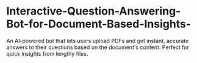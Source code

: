 # Interactive-Question-Answering-Bot-for-Document-Based-Insights-
An AI-powered bot that lets users upload PDFs and get instant, accurate answers to their questions based on the document's content. Perfect for quick insights from lengthy files.
